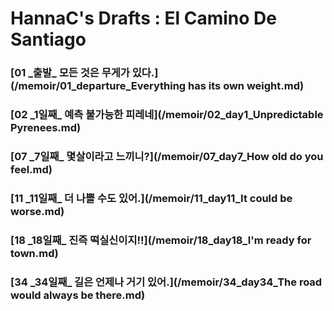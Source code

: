 # HannaC's Drafts : El Camino De Santiago

### [01 _출발\_ 모든 것은 무게가 있다.](/memoir/01_departure_Everything has its own weight.md)
### [02 _1일째\_ 예측 불가능한 피레네](/memoir/02_day1_Unpredictable Pyrenees.md)
### [07 _7일째\_ 몇살이라고 느끼니?](/memoir/07_day7_How old do you feel.md)
### [11 _11일째\_ 더 나쁠 수도 있어.](/memoir/11_day11_It could be worse.md)
### [18 _18일째\_ 진즉 떡실신이지!!](/memoir/18_day18_I'm ready for town.md)
### [34 _34일째\_ 길은 언제나 거기 있어.](/memoir/34_day34_The road would always be there.md)